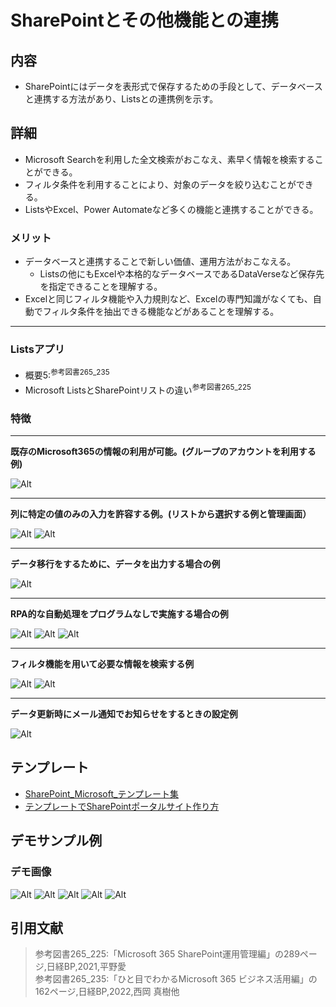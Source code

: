 # SharePointとその他機能との連携

## 内容

- SharePointにはデータを表形式で保存するための手段として、データベースと連携する方法があり、Listsとの連携例を示す。

## 詳細

- Microsoft Searchを利用した全文検索がおこなえ、素早く情報を検索することができる。
- フィルタ条件を利用することにより、対象のデータを絞り込むことができる。
- ListsやExcel、Power Automateなど多くの機能と連携することができる。

### メリット

- データベースと連携することで新しい価値、運用方法がおこなえる。
  - Listsの他にもExcelや本格的なデータベースであるDataVerseなど保存先を指定できることを理解する。
- Excelと同じフィルタ機能や入力規則など、Excelの専門知識がなくても、自動でフィルタ条件を抽出できる機能などがあることを理解する。

---

### Listsアプリ

- 概要5:<sup>参考図書265_235</sup>
- Microsoft ListsとSharePointリストの違い<sup>参考図書265_225</sup>

### 特徴

---

**既存のMicrosoft365の情報の利用が可能。(グループのアカウントを利用する例)**  

![Alt](../../7_Prj/716_M365/200_インフラサービス/30_SharePoint/30_SharePoint連携1.png)

---

**列に特定の値のみの入力を許容する例。(リストから選択する例と管理画面）**  

![Alt](../../7_Prj/716_M365/200_インフラサービス/30_SharePoint/30_SharePoint連携2.png)
![Alt](../../7_Prj/716_M365/200_インフラサービス/30_SharePoint/30_SharePoint連携3.png)

---

**データ移行をするために、データを出力する場合の例**  

![Alt](../../7_Prj/716_M365/200_インフラサービス/30_SharePoint/30_SharePoint連携5.png)

---

**RPA的な自動処理をプログラムなしで実施する場合の例**  

![Alt](../../7_Prj/716_M365/200_インフラサービス/30_SharePoint/30_SharePoint連携6.png)
![Alt](../../7_Prj/716_M365/200_インフラサービス/30_SharePoint/30_SharePoint連携14.png)
![Alt](../../7_Prj/716_M365/200_インフラサービス/30_SharePoint/30_SharePoint連携7.png)

---

**フィルタ機能を用いて必要な情報を検索する例**  

![Alt](../../7_Prj/716_M365/200_インフラサービス/30_SharePoint/30_SharePoint連携10.png)
![Alt](../../7_Prj/716_M365/200_インフラサービス/30_SharePoint/30_SharePoint連携15.png)

---

**データ更新時にメール通知でお知らせをするときの設定例**  

![Alt](../../7_Prj/716_M365/200_インフラサービス/30_SharePoint/30_SharePoint連携13.png)

## テンプレート

- [SharePoint_Microsoft_テンプレート集](https://lookbook.microsoft.com/)
- [テンプレートでSharePointポータルサイト作り方](https://echigoya-blog.net/sharepoint-site-template/)

## デモサンプル例

### デモ画像

![Alt](../../7_Prj/716_M365/200_インフラサービス/30_SharePoint/30_SharePoint連携11.png)
![Alt](../../7_Prj/716_M365/200_インフラサービス/30_SharePoint/30_SharePoint連携12.png)
![Alt](../../7_Prj/716_M365/200_インフラサービス/30_SharePoint/30_SharePoint連携9.png)
![Alt](../../7_Prj/716_M365/200_インフラサービス/30_SharePoint/30_SharePoint連携4.png)
![Alt](../../7_Prj/716_M365/200_インフラサービス/30_SharePoint/30_SharePoint連携8.png)

## 引用文献

> 参考図書265_225:「Microsoft 365 SharePoint運用管理編」の289ページ,日経BP,2021,平野愛  
> 参考図書265_235:「ひと目でわかるMicrosoft 365 ビジネス活用編」の162ページ,日経BP,2022,西岡 真樹他  


